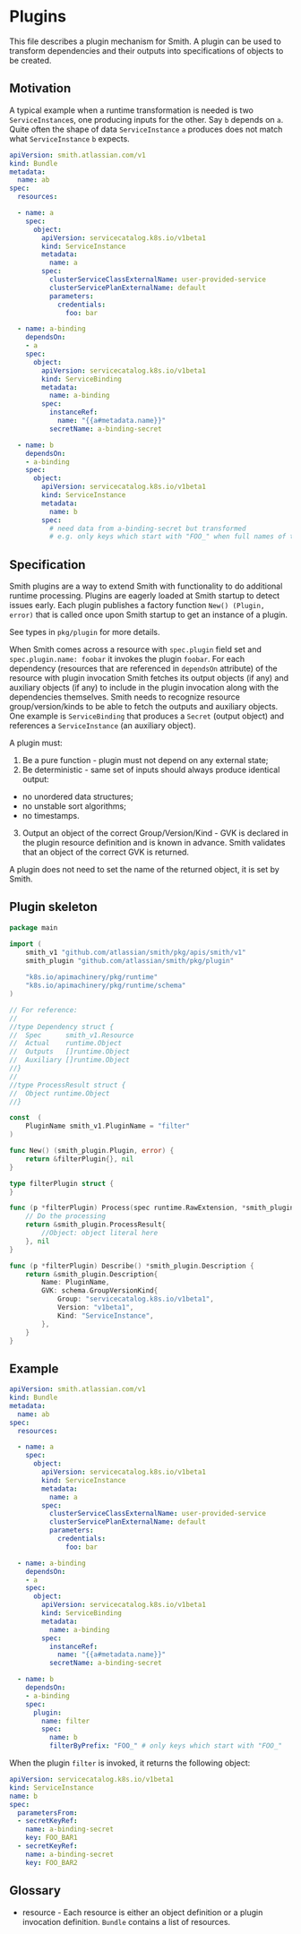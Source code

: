 # Plugins

This file describes a plugin mechanism for Smith. A plugin can be used to transform
dependencies and their outputs into specifications of objects to be created.

## Motivation

A typical example when a runtime transformation is needed is two `ServiceInstance`s, one producing inputs for the
other. Say `b` depends on `a`. Quite often the shape of data `ServiceInstance` `a` produces does not match what
`ServiceInstance` `b` expects.

```yaml
apiVersion: smith.atlassian.com/v1
kind: Bundle
metadata:
  name: ab
spec:
  resources:

  - name: a
    spec:
      object:
        apiVersion: servicecatalog.k8s.io/v1beta1
        kind: ServiceInstance
        metadata:
          name: a
        spec:
          clusterServiceClassExternalName: user-provided-service
          clusterServicePlanExternalName: default
          parameters:
            credentials:
              foo: bar

  - name: a-binding
    dependsOn:
    - a
    spec:
      object:
        apiVersion: servicecatalog.k8s.io/v1beta1
        kind: ServiceBinding
        metadata:
          name: a-binding
        spec:
          instanceRef:
            name: "{{a#metadata.name}}"
          secretName: a-binding-secret

  - name: b
    dependsOn:
    - a-binding
    spec:
      object:
        apiVersion: servicecatalog.k8s.io/v1beta1
        kind: ServiceInstance
        metadata:
          name: b
        spec:
          # need data from a-binding-secret but transformed
          # e.g. only keys which start with "FOO_" when full names of the keys are not known in advance.
```

## Specification

Smith plugins are a way to extend Smith with functionality to do additional runtime processing.
Plugins are eagerly loaded at Smith startup to detect issues early.
Each plugin publishes a factory function `New() (Plugin, error)` that is called once upon Smith startup to
get an instance of a plugin.

See types in `pkg/plugin` for more details.

When Smith comes across a resource with `spec.plugin` field set and `spec.plugin.name: foobar` it invokes
the plugin `foobar`. For each dependency (resources that are referenced in `dependsOn` attribute) of the
resource with plugin invocation Smith fetches its output objects (if any) and auxiliary objects (if any) to
include in the plugin invocation along with the dependencies themselves.
Smith needs to recognize resource group/version/kinds to be able to fetch the outputs and auxiliary objects.
One example is `ServiceBinding` that produces a `Secret` (output object) and references a `ServiceInstance`
(an auxiliary object).

A plugin must:
1. Be a pure function - plugin must not depend on any external state;
2. Be deterministic - same set of inputs should always produce identical output:
  - no unordered data structures;
  - no unstable sort algorithms;
  - no timestamps.
3. Output an object of the correct Group/Version/Kind - GVK is declared in the plugin resource definition and
is known in advance. Smith validates that an object of the correct GVK is returned.

A plugin does not need to set the name of the returned object, it is set by Smith.

## Plugin skeleton

```go
package main

import (
	smith_v1 "github.com/atlassian/smith/pkg/apis/smith/v1"
	smith_plugin "github.com/atlassian/smith/pkg/plugin"
	
	"k8s.io/apimachinery/pkg/runtime"
	"k8s.io/apimachinery/pkg/runtime/schema"
)

// For reference:
//
//type Dependency struct {
//	Spec      smith_v1.Resource
//	Actual    runtime.Object
//	Outputs   []runtime.Object
//	Auxiliary []runtime.Object
//}
//
//type ProcessResult struct {
//	Object runtime.Object
//}

const  (
	PluginName smith_v1.PluginName = "filter"
)

func New() (smith_plugin.Plugin, error) {
	return &filterPlugin{}, nil
}

type filterPlugin struct {
}

func (p *filterPlugin) Process(spec runtime.RawExtension, *smith_plugin.Context) (*smith_plugin.ProcessResult, error) {
	// Do the processing
	return &smith_plugin.ProcessResult{
		//Object: object literal here
	}, nil
}

func (p *filterPlugin) Describe() *smith_plugin.Description {
	return &smith_plugin.Description{
		Name: PluginName,
		GVK: schema.GroupVersionKind{
			Group: "servicecatalog.k8s.io/v1beta1",
			Version: "v1beta1",
			Kind: "ServiceInstance",
		},
	}
}
```

## Example

```yaml
apiVersion: smith.atlassian.com/v1
kind: Bundle
metadata:
  name: ab
spec:
  resources:

  - name: a
    spec:
      object:
        apiVersion: servicecatalog.k8s.io/v1beta1
        kind: ServiceInstance
        metadata:
          name: a
        spec:
          clusterServiceClassExternalName: user-provided-service
          clusterServicePlanExternalName: default
          parameters:
            credentials:
              foo: bar

  - name: a-binding
    dependsOn:
    - a
    spec:
      object:
        apiVersion: servicecatalog.k8s.io/v1beta1
        kind: ServiceBinding
        metadata:
          name: a-binding
        spec:
          instanceRef:
            name: "{{a#metadata.name}}"
          secretName: a-binding-secret

  - name: b
    dependsOn:
    - a-binding
    spec:
      plugin:
        name: filter
        spec:
          name: b
          filterByPrefix: "FOO_" # only keys which start with "FOO_"
```

When the plugin `filter` is invoked, it returns the following object:

```yaml
apiVersion: servicecatalog.k8s.io/v1beta1
kind: ServiceInstance
name: b
spec:
  parametersFrom:
  - secretKeyRef:
    name: a-binding-secret
    key: FOO_BAR1
  - secretKeyRef:
    name: a-binding-secret
    key: FOO_BAR2
```

## Glossary

- resource - Each resource is either an object definition or a plugin
invocation definition. `Bundle` contains a list of resources.
